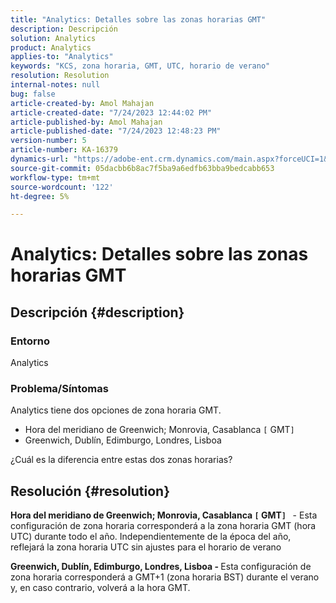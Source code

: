 ```yaml
---
title: "Analytics: Detalles sobre las zonas horarias GMT"
description: Descripción
solution: Analytics
product: Analytics
applies-to: "Analytics"
keywords: "KCS, zona horaria, GMT, UTC, horario de verano"
resolution: Resolution
internal-notes: null
bug: false
article-created-by: Amol Mahajan
article-created-date: "7/24/2023 12:44:02 PM"
article-published-by: Amol Mahajan
article-published-date: "7/24/2023 12:48:23 PM"
version-number: 5
article-number: KA-16379
dynamics-url: "https://adobe-ent.crm.dynamics.com/main.aspx?forceUCI=1&pagetype=entityrecord&etn=knowledgearticle&id=c0720dc4-1f2a-ee11-bdf4-6045bd006b3d"
source-git-commit: 05dacbb6b8ac7f5ba9a6edfb63bba9bedcabb653
workflow-type: tm+mt
source-wordcount: '122'
ht-degree: 5%

---
```


# Analytics: Detalles sobre las zonas horarias GMT

## Descripción {#description}


### <b>Entorno</b>

Analytics



### <b>Problema/Síntomas</b>

Analytics tiene dos opciones de zona horaria GMT.

- Hora del meridiano de Greenwich; Monrovia, Casablanca `[` GMT`]`
- Greenwich, Dublín, Edimburgo, Londres, Lisboa


¿Cuál es la diferencia entre estas dos zonas horarias?


## Resolución {#resolution}


<b>Hora del meridiano de Greenwich; Monrovia, Casablanca `[` GMT`]`  </b> - Esta configuración de zona horaria corresponderá a la zona horaria GMT (hora UTC) durante todo el año. Independientemente de la época del año, reflejará la zona horaria UTC sin ajustes para el horario de verano

<b>Greenwich, Dublín, Edimburgo, Londres, Lisboa - </b>Esta configuración de zona horaria corresponderá a GMT+1 (zona horaria BST) durante el verano y, en caso contrario, volverá a la hora GMT.


